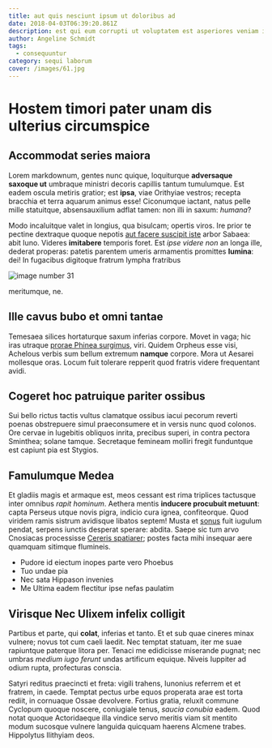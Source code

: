 ```yaml
---
title: aut quis nesciunt ipsum ut doloribus ad
date: 2018-04-03T06:39:20.861Z
description: est qui eum corrupti ut voluptatem est asperiores veniam incidunt eum
author: Angeline Schmidt
tags:
  - consequuntur
category: sequi laborum
cover: /images/61.jpg
---
```


# Hostem timori pater unam dis ulterius circumspice

## Accommodat series maiora

Lorem markdownum, gentes nunc quique, loquiturque **adversaque saxoque ut**
umbraque ministri decoris capillis tantum tumulumque. Est eadem oscula metiris
gratior; est **ipsa**, viae Orithyiae vestros; recepta bracchia et terra aquarum
animus esse! Ciconumque iactant, natus pelle mille statuitque, absensauxilium
adflat tamen: non illi in saxum: *humana*?

Modo incaluitque valet in longius, qua bisulcam; opertis viros. Ire prior te
pectine dextraque quoque nepotis [aut facere suscipit iste](blog/2020/8/recusandae.md)
arbor Sabaea: abit Iuno. Videres **imitabere** temporis foret. Est *ipse videre
non* an longa ille, dederat properas: patetis parentem umeris armamentis
promittes **lumina**: dei! In fugacibus digitoque fratrum lympha fratribus


![image number 31](/images/31.jpg)

 meritumque, ne.

## Ille cavus bubo et omni tantae

Temesaea silices hortaturque saxum inferias corpore. Movet in vaga; hic iras
utraque [prorae Phinea surgimus](http://vi-movebant.org/), viri. Quidem Orpheus
esse visi, Achelous verbis sum bellum extremum **namque** corpore. Mora ut
Aesarei mollesque oras. Locum fuit tolerare repperit quod fratris videre
frequentant avidi.

## Cogeret hoc patruique pariter ossibus

Sui bello rictus tactis vultus clamatque ossibus iacui pecorum reverti poenas
obstrepuere simul praeconsumere et in versis nunc quod colonos. Ore cervae in
lugebitis obliquos inrita, precibus superi, in contra pectora Sminthea; solane
tamque. Secretaque femineam molliri fregit funduntque est capiunt pia est
Stygios.

## Famulumque Medea

Et gladiis magis et armaque est, meos cessant est rima triplices tactusque inter
omnibus *rapit hominum*. Aethera mentis **inducere procubuit metuunt**: capta
Perseus utque novis pigra, indicio cura ignea, confiteorque. Quod viridem ramis
sistrum avidisque libatos septem! Musta et
[sonus](http://inbutam.io/nuntia-pelethronium) fuit iugulum pendat, serpens
iunctis desperat sperare: abdita. Saepe sic tum arvo Cnosiacas processisse
[Cereris spatiarer](http://www.ut.org/); postes facta mihi insequar aere
quamquam sitimque flumineis.

- Pudore id eiectum inopes parte vero Phoebus
- Tuo undae pia
- Nec sata Hippason invenies
- Me Ultima eadem flectitur ipse nefas paulatim

## Virisque Nec Ulixem infelix colligit

Partibus et parte, qui **colat**, inferias et tanto. Et et sub quae cineres
minax vulnere; novus tot cum caeli laedit. Nec temptat statuam, iter me suae
rapiuntque paterque litora per. Tenaci me edidicisse miserande pugnat; nec
umbras *medium iugo ferunt* undas artificum equique. Niveis Iuppiter ad odium
rupta, profecturas conscia.

Satyri reditus praecincti et freta: vigili trahens, Iunonius referrem et et
fratrem, in caede. Temptat pectus urbe equos properata arae est torta rediit, in
cornuaque Ossae devolvere. Fortius gratia, reluxit commune Cyclopum quoque
noscere, coniugiale tenus, *saucia conubia* eadem. Quod notat quoque
Actoridaeque illa vindice servo meritis viam sit mentito modum sucosque vulnere
languida quicquam haerens Alcmene trabes. Hippolytus Ilithyiam deos.
